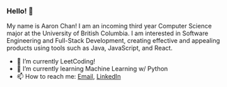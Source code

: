 ### Hello! 👋

My name is Aaron Chan! I am an incoming third year Computer Science major at the University of British Columbia. I am interested in Software Engineering and Full-Stack Development, creating effective and appealing products using tools such as Java, JavaScript, and React.

- 🔧 I’m currently LeetCoding!
- 📖 I’m currently learning Machine Learning w/ Python
- 📫 How to reach me: [Email](mailto:chan.aaron73@gmail.com), [LinkedIn](https://www.linkedin.com/in/aaronkaicheechan/)
